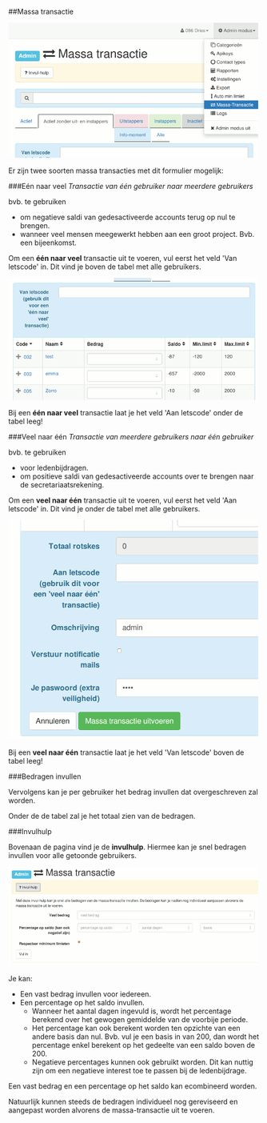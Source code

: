 ##Massa transactie

<img src="img/mass_transaction.png" width="500">

Er zijn twee soorten massa transacties met dit formulier mogelijk:


###Eén naar veel
_Transactie van één gebruiker naar meerdere gebruikers_

bvb. te gebruiken
* om negatieve saldi van gedesactiveerde accounts terug op nul te brengen.
* wanneer veel mensen meegewerkt hebben aan een groot project. Bvb. een bijeenkomst.

Om een **één naar veel** transactie uit te voeren, vul eerst het veld 'Van letscode' in. Dit vind je boven de tabel met alle gebruikers.

<img src="img/mt_from_letscode.png" width="500">


Bij een **één naar veel** transactie laat je het veld 'Aan letscode' onder de tabel leeg!


###Veel naar één
_Transactie van meerdere gebruikers naar één gebruiker_

bvb. te gebruiken
* voor ledenbijdragen.
* om positieve saldi van gedesactiveerde accounts over te brengen naar de secretariaatsrekening.

Om een **veel naar één** transactie uit te voeren, vul eerst het veld 'Aan letscode' in. Dit vind je onder de tabel met alle gebruikers.

<img src="img/mt_to_letscode.png" width="500">

Bij een **veel naar één** transactie laat je het veld 'Van letscode' boven de tabel leeg!

###Bedragen invullen

Vervolgens kan je per gebruiker het bedrag invullen dat overgeschreven zal worden.

Onder de de tabel zal je het totaal zien van de bedragen.

###Invulhulp

Bovenaan de pagina vind je de **invulhulp**. Hiermee kan je snel bedragen invullen voor alle getoonde gebruikers.

<img src="img/mt_fillin.png" width="500">

Je kan:

* Een vast bedrag invullen voor iedereen.
* Een percentage op het saldo invullen.
  * Wanneer het aantal dagen ingevuld is, wordt het percentage berekend over het gewogen gemiddelde van de voorbije periode.
  * Het percentage kan ook berekent worden ten opzichte van een andere basis dan nul. Bvb. vul je een basis in van 200, dan wordt het percentage enkel berekent op het gedeelte van een saldo boven de 200.
  * Negatieve percentages kunnen ook gebruikt worden. Dit kan nuttig zijn om een negatieve interest toe te passen bij de ledenbijdrage. 

Een vast bedrag en een percentage op het saldo kan ecombineerd worden.

Natuurlijk kunnen steeds de bedragen individueel nog gereviseerd en aangepast worden alvorens de massa-transactie uit te voeren.


